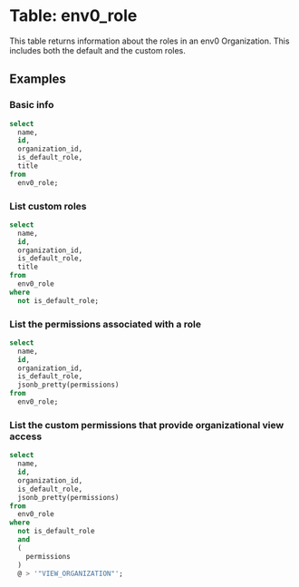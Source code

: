 # Table: env0_role

This table returns information about the roles in an env0 Organization. This includes both the default and the custom roles.

## Examples

### Basic info

```sql
select
  name,
  id,
  organization_id,
  is_default_role,
  title
from
  env0_role;
```

### List custom roles

```sql
select
  name,
  id,
  organization_id,
  is_default_role,
  title
from
  env0_role
where
  not is_default_role;
```

### List the permissions associated with a role

```sql
select
  name,
  id,
  organization_id,
  is_default_role,
  jsonb_pretty(permissions)
from
  env0_role;
```

### List the custom permissions that provide organizational view access

```sql
select
  name,
  id,
  organization_id,
  is_default_role,
  jsonb_pretty(permissions)
from
  env0_role
where
  not is_default_role
  and
  (
    permissions
  )
  @ > '"VIEW_ORGANIZATION"';
```

